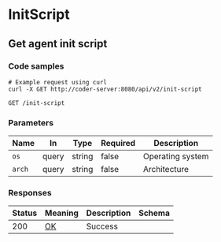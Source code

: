 # InitScript

## Get agent init script

### Code samples

```shell
# Example request using curl
curl -X GET http://coder-server:8080/api/v2/init-script

```

`GET /init-script`

### Parameters

| Name   | In    | Type   | Required | Description      |
|--------|-------|--------|----------|------------------|
| `os`   | query | string | false    | Operating system |
| `arch` | query | string | false    | Architecture     |

### Responses

| Status | Meaning                                                 | Description | Schema |
|--------|---------------------------------------------------------|-------------|--------|
| 200    | [OK](https://tools.ietf.org/html/rfc7231#section-6.3.1) | Success     |        |
